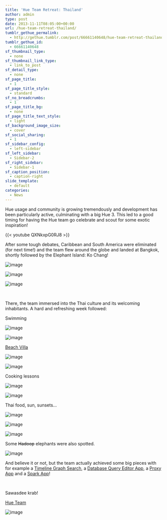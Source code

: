 ```yaml
---
title: 'Hue Team Retreat: Thailand'
author: admin
type: post
date: 2013-11-11T08:05:00+00:00
url: /hue-team-retreat-thailand/
tumblr_gethue_permalink:
  - http://gethue.tumblr.com/post/66661140648/hue-team-retreat-thailand
tumblr_gethue_id:
  - 66661140648
sf_thumbnail_type:
  - none
sf_thumbnail_link_type:
  - link_to_post
sf_detail_type:
  - none
sf_page_title:
  - 1
sf_page_title_style:
  - standard
sf_no_breadcrumbs:
  - 1
sf_page_title_bg:
  - none
sf_page_title_text_style:
  - light
sf_background_image_size:
  - cover
sf_social_sharing:
  - 1
sf_sidebar_config:
  - left-sidebar
sf_left_sidebar:
  - Sidebar-2
sf_right_sidebar:
  - Sidebar-1
sf_caption_position:
  - caption-right
slide_template:
  - default
categories:
  - News
---
```


<p id="docs-internal-guid-7f078eb5-364c-66fe-f5c5-91daef3f06ec">
  Hue usage and community is growing tremendously and development has been particularly active, culminating with a big Hue 3. This led to a good timing for having the Hue team go celebrate and scout for some exotic inspiration!
</p>

{{< youtube QXNkxpG0RJ8 >}}

After some tough debates, Caribbean and South America were eliminated (for next time!) and the team flew around the globe and landed at Bangkok, shortly followed by the Elephant Island: Ko Chang!

![image][1]

![image][2]

![image][3]

&nbsp;

There, the team immersed into the Thai culture and its welcoming inhabitants. A hard and refreshing week followed:

Swimming

![image][4]

![image][5]

[Beach Villa][6]

![image][7]

![image][8]

Cooking lessons

![image][9]

![image][10]

Thai food, sun, sunsets…

![image][11]

![image][12]

![image][13]

Some <span style="text-decoration: line-through;">Hadoop</span> elephants were also spotted.

![image][14]

And believe it or not, but the team actually achieved some big pieces with for example a [Timeline Graph Search][15], a [Database Query Editor App][16], a [Proxy App][17] and a [Spark App][18]!

&nbsp;

Sawasdee krab!

[Hue Team][19]

![image][20]

[1]: http://media.tumblr.com/55faeb50dbc027030867c29f2d86e1e9/tumblr_inline_mvxkv2rd4L1qzo3ii.jpg
[2]: http://media.tumblr.com/96526bab77905dcb6037f8eb87291e03/tumblr_inline_mw17qwuPj91qzo3ii.jpg
[3]: http://media.tumblr.com/536b229f59f2cd2cb190d934b2400616/tumblr_inline_mvxkwinzzw1qzo3ii.jpg
[4]: http://media.tumblr.com/aa84cf50b55ff44379d3ef3887c78d22/tumblr_inline_mvxkxaNbYc1qzo3ii.jpg
[5]: http://media.tumblr.com/b23b66dd022f30a93d06080f319acb20/tumblr_inline_mvxlbglBZE1qzo3ii.jpg
[6]: http://www.peanutvilla.com
[7]: http://media.tumblr.com/ad732b34d3ad5ff4823bb6f8cd44b0e7/tumblr_inline_mvxky75KyU1qzo3ii.jpg
[8]: http://media.tumblr.com/68e81d65719487080c8428632c57f7ef/tumblr_inline_mvxkyyAnG21qzo3ii.jpg
[9]: http://media.tumblr.com/560ae7ff9810bb865034edbfe8d1a4b6/tumblr_inline_mvxkztTg1U1qzo3ii.jpg
[10]: http://media.tumblr.com/9ceb3ff1e5188179ced0cde855b2efb2/tumblr_inline_mvxl0mcoUH1qzo3ii.jpg
[11]: http://media.tumblr.com/cf2a95757eaab088ac664e7b06b5b8a0/tumblr_inline_mvxl1dHoKf1qzo3ii.jpg
[12]: http://media.tumblr.com/a5fa58e1e6cfd82bc056b1ba037c80ae/tumblr_inline_mvxl28Yvn51qzo3ii.jpg
[13]: http://media.tumblr.com/f05de347e0265a3e997ba486d0e725e7/tumblr_inline_mvxl2vTr9g1qzo3ii.jpg
[14]: http://media.tumblr.com/cb586724cd0eca860e327a4fe909e524/tumblr_inline_mvxl3qugm11qzo3ii.jpg
[15]: http://gethue.tumblr.com/post/66351828212/new-search-feature-graphical-facets-in-hue-3-5
[16]: http://gethue.tumblr.com/post/66661074125/dbquery-app-mysql-and-postgresql-query-editors
[17]: http://gethue.tumblr.com/post/66367939672/integrate-external-web-applications-in-any-language
[18]: https://dl.dropboxusercontent.com/u/730827/cloudera/spark-app.png
[19]: https://twitter.com/gethue
[20]: http://media.tumblr.com/5f89fc182d949e6428ba1652ffd87c51/tumblr_inline_mvxl4nVgXp1qzo3ii.jpg
